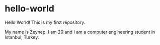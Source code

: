 # hello-world
Hello World! This is my first repository.

My name is Zeynep. I am 20 and I am a computer engineering student in Istanbul, Turkey.
